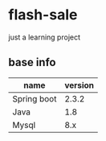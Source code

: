 # flash-sale
just a learning project

## base info
|name | version |
| ---- | ---- |
|Spring boot|2.3.2  |
|Java | 1.8|
|Mysql| 8.x|

